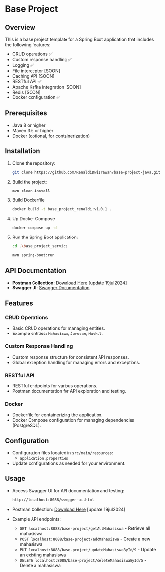 # Base Project

## Overview
This is a base project template for a Spring Boot application that includes the following features:
- CRUD operations ✅ 
- Custom response handling ✅
- Logging ✅
- File interceptor [SOON]
- Caching API [SOON]
- RESTful API ✅
- Apache Kafka integration [SOON]
- Redis [SOON]
- Docker configuration ✅

<!--
## Table of Contents
- [Prerequisites](#prerequisites)
- [Installation](#installation)
- [Running the Application](#running-the-application)
- [Features](#features)
  - [CRUD Operations](#crud-operations)
  - [Custom Response Handling](#custom-response-handling)
  - [Logging](#logging)
  - [File Interceptor](#file-interceptor)
  - [Caching](#caching)
  - [RESTful API](#restful-api)
  - [Kafka Integration](#kafka-integration)
  - [Redis](#redis)
  - [Docker](#docker)
- [Configuration](#configuration)
- [Usage](#usage)
- [Contributing](#contributing)
- [License](#license)
- 
-->

## Prerequisites
- Java 8 or higher
- Maven 3.6 or higher
- Docker (optional, for containerization)

## Installation
1. Clone the repository:
    ```bash
    git clone https://github.com/RenaldiDwiIrawan/base-project-java.git
    ```

2. Build the project:
    ```bash
    mvn clean install
    ```

3. Build Dockerfile
   ```bash
   docker build -t base_project_renaldi:v1.0.1 .
   ```

4. Up Docker Compose
   ```bash
   docker-compose up -d
   ```
   
5. Run the Spring Boot application:
    ```bash
    cd .\base_project_service
    ```
    ```bash
    mvn spring-boot:run
    ```

## API Documentation

- **Postman Collection**: [Download Here](https://drive.google.com/file/d/1SEgw5-CJTOlBw2kOOhPMC8zaEXZye96r/view?usp=sharing) [update 19jul2024]
- **Swagger UI**: [Swagger Documentation](http://localhost:8088/swagger-ui/index.html#/Kampus)

## Features

### CRUD Operations
- Basic CRUD operations for managing entities.
- Example entities: `Mahasiswa`, `Jurusan`, `Matkul`.

### Custom Response Handling
- Custom response structure for consistent API responses.
- Global exception handling for managing errors and exceptions.

<!--
### File Interceptor
- Interceptor for handling file uploads and downloads.
- Example implementation for file validation and processing.

### Caching
- Caching using Spring Cache with support for multiple cache providers (e.g., Redis, Ehcache).
-->
### RESTful API
- RESTful endpoints for various operations.
- Postman documentation for API exploration and testing.

<!--
### Kafka Integration
- Kafka producer and consumer for asynchronous message processing.
- Example implementation for sending and receiving messages.
-->

### Docker
- Dockerfile for containerizing the application.
- Docker Compose configuration for managing dependencies (PostgreSQL).


## Configuration
- Configuration files located in `src/main/resources`:
  - `application.properties`
- Update configurations as needed for your environment.

## Usage
- Access Swagger UI for API documentation and testing:
    ```bash
    http://localhost:8088/swagger-ui.html
    ``` 
- Postman Collection: [Download Here](https://drive.google.com/file/d/1SEgw5-CJTOlBw2kOOhPMC8zaEXZye96r/view?usp=sharing) [update 19jul2024]

- Example API endpoints:
  - `GET localhost:8088/base-project/getAllMahasiswa` - Retrieve all mahasiswa
  - `POST localhost:8088/base-project/addMahasiswa` - Create a new mahasiswa
  - `PUT localhost:8088/base-project/updateMahasiswaById/9` - Update an existing mahasiswa
  - `DELETE localhost:8088/base-project/deleteMahasiswaById/5` - Delete a mahasiswa

<!--
- Kafka integration example:
  - Send a message to Kafka topic: `POST /api/messages`
  - Consume messages from Kafka topic
-->

<!--
## License
This project is licensed under the MIT License. See the [LICENSE](LICENSE) file for more details.
-->
